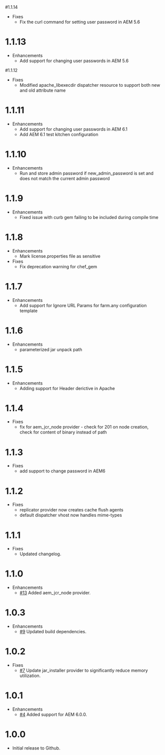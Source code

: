 #1.1.14
* Fixes
  * Fix the curl command for setting user password in AEM 5.6
	
# 1.1.13
* Enhancements
  * Add support for changing user passwords in AEM 5.6

#1.1.12
* Fixes
  * Modified apache_libexecdir dispatcher resource to support both new and old attribute name

# 1.1.11
* Enhancements
  * Add support for changing user passwords in AEM 6.1
  * Add AEM 6.1 test kitchen configuration

# 1.1.10
* Enhancements
  * Run and store admin password if new_admin_password is set and does not match the current admin password

# 1.1.9
* Enhancements
  * Fixed issue with curb gem failing to be included during compile time

# 1.1.8
* Enhancements
  * Mark license.properties file as sensitive
* Fixes
  * Fix deprecation warning for chef_gem

# 1.1.7
* Enhancements
  * Add support for Ignore URL Params for farm.any configuration template

# 1.1.6
* Enhancements
  * parameterized jar unpack path

# 1.1.5
* Enhancements
  * Adding support for Header derictive in Apache

# 1.1.4
* Fixes
  * fix for aem_jcr_node provider - check for 201 on node creation, check for content of binary instead of path

# 1.1.3
* Fixes
  * add support to change password in AEM6

# 1.1.2
* Fixes
  * replicator provider now creates cache flush agents
  * default dispatcher vhost now handles mime-types

# 1.1.1

* Fixes
  * Updated changelog.

# 1.1.0

* Enhancements
  * [#13](https://github.com/tacitknowledge/aem-cookbook/pull/13) Added aem_jcr_node provider.

# 1.0.3

* Enhancements
  * [#9](https://github.com/tacitknowledge/aem-cookbook/pull/9) Updated build dependencies.

# 1.0.2

* Fixes
  * [#7](https://github.com/tacitknowledge/aem-cookbook/pull/7) Update jar_installer provider to significantly reduce memory utilization.

# 1.0.1

* Enhancements
  * [#4](https://github.com/tacitknowledge/aem-cookbook/pull/4) Added support for AEM 6.0.0.

# 1.0.0

* Initial release to Github.

